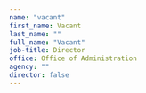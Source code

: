 ```yaml
---
name: "vacant"
first_name: Vacant
last_name: ""
full_name: "Vacant"
job-title: Director
office: Office of Administration
agency: ""
director: false
---
```

